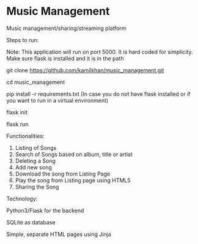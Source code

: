 # Music Management

Music management/sharing/streaming platform

Steps to run:

Note: This application will run on port 5000. It is hard coded for simplicity. Make sure flask is installed and it is in the path


git clone https://github.com/kamilkhan/music_management.git

cd music_management

pip install -r requirements.txt (In case you do not have flask installed or if you want to run in a virtual environment)

flask init

flask run

Functionalities:

1. Listing of Songs
2. Search of Songs based on album, title or artist
3. Deleting a Song
4. Add new song
5. Download the song from Listing Page
6. Play the song from Listing page using HTML5
7. Sharing the Song

Technology:

Python3/Flask for the backend

SQLite as database

Simple, separate HTML pages using Jinja



